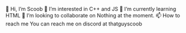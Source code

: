 👋 Hi, I’m Scoob
👀 I’m interested in C++ and JS
🌱 I’m currently learning HTML
💞️ I’m looking to collaborate on Nothing at the moment.
📫 How to reach me You can reach me on discord at thatguyscoob

